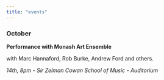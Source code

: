 ```yaml
---
title: "events"
---
```


### October


**Performance with Monash Art Ensemble**

with Marc Hannaford, Rob Burke, Andrew Ford and others.

_14th, 8pm - Sir Zelman Cowan School of Music - Auditorium_
